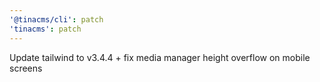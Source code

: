 ```yaml
---
'@tinacms/cli': patch
'tinacms': patch
---
```


Update tailwind to v3.4.4 + fix media manager height overflow on mobile screens
